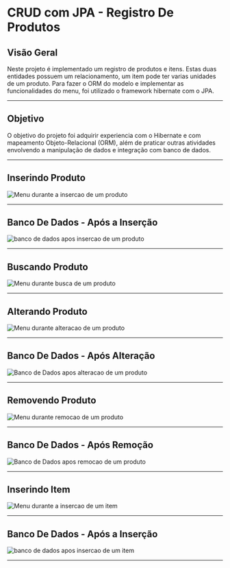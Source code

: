 # CRUD com JPA - Registro De Produtos

## Visão Geral
<p>
  Neste projeto é implementado um registro de produtos e itens. Estas duas entidades possuem um relacionamento, um item pode ter varias unidades de um produto. Para fazer o ORM do modelo e implementar as funcionalidades do menu, foi utilizado o framework hibernate com o JPA.
</p>
<hr>

## Objetivo
<p>
  O objetivo do projeto foi adquirir experiencia com o Hibernate e com mapeamento Objeto-Relacional (ORM), além de praticar outras atividades envolvendo a manipulação de dados e integração com banco de dados.
<hr>

## Inserindo Produto
<p>
  <img src = "https://github.com/CarlosVinicios99/exercicio-CRUD-JPA-registros-de-produtos/blob/main/imagens/inserindoProduto.png?raw=true" alt = "Menu durante a insercao de um produto">
</p>
<hr>

## Banco De Dados - Após a Inserção
<p>
  <img src = "https://github.com/CarlosVinicios99/exercicio-CRUD-JPA-registros-de-produtos/blob/main/imagens/produtoInseridoNoBanco.png?raw=true" alt = "banco de dados apos insercao de um produto">
</p>
<hr>

## Buscando Produto
<p>
  <img src = "https://github.com/CarlosVinicios99/exercicio-CRUD-JPA-registros-de-produtos/blob/main/imagens/buscandoProduto.png?raw=true" alt = "Menu durante busca de um produto">
</p>
<hr>

## Alterando Produto
<p>
  <img src = "https://github.com/CarlosVinicios99/exercicio-CRUD-JPA-registros-de-produtos/blob/main/imagens/alterandoProduto.png?raw=true" alt = "Menu durante alteracao de um produto">
</p>
<hr>

## Banco De Dados - Após Alteração
<p>
  <img src = "https://github.com/CarlosVinicios99/exercicio-CRUD-JPA-registros-de-produtos/blob/main/imagens/produtoAlteradoNoBanco.png?raw=true" alt = "Banco de Dados apos alteracao de um produto">
</p>
<hr>

## Removendo Produto
<p>
  <img src = "https://github.com/CarlosVinicios99/exercicio-CRUD-JPA-registros-de-produtos/blob/main/imagens/removendoProduto.png?raw=true" alt = "Menu durante remocao de um produto">
</p>
<hr>

## Banco De Dados - Após Remoção
<p>
  <img src = "https://github.com/CarlosVinicios99/exercicio-CRUD-JPA-registros-de-produtos/blob/main/imagens/produtoRemovidoNoBanco.png?raw=true" alt = "Banco de Dados apos remocao de um produto">
</p>
<hr>

## Inserindo Item
<p>
  <img src = "https://github.com/CarlosVinicios99/exercicio-CRUD-JPA-registros-de-produtos/blob/main/imagens/inserindoItem.png?raw=true" alt = "Menu durante a insercao de um item">
</p>
<hr>

## Banco De Dados - Após a Inserção
<p>
  <img src = "https://github.com/CarlosVinicios99/exercicio-CRUD-JPA-registros-de-produtos/blob/main/imagens/itemInseridoNoBanco.png?raw=true" alt = "banco de dados apos insercao de um item">
</p>
<hr>

